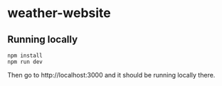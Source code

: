 # weather-website

## Running locally
```
npm install
npm run dev
```
Then go to http://localhost:3000 and it should be running locally there.
